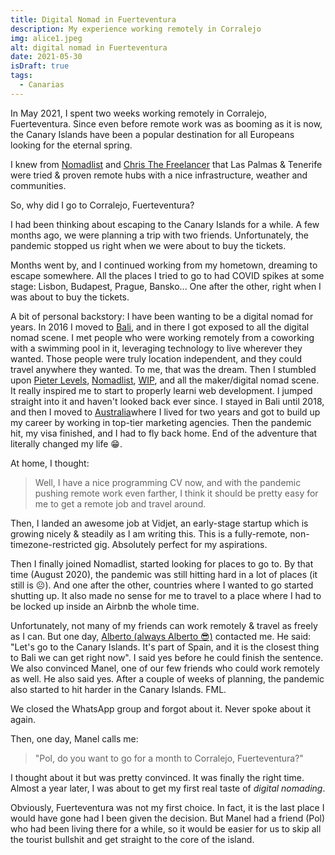 ```yaml
---
title: Digital Nomad in Fuerteventura
description: My experience working remotely in Corralejo
img: alice1.jpeg
alt: digital nomad in Fuerteventura
date: 2021-05-30
isDraft: true
tags: 
  - Canarias
---
```


In May 2021, I spent two weeks working remotely in Corralejo, Fuerteventura. Since even before remote work was as booming as it is now, the Canary Islands have been a popular destination for all Europeans looking for the eternal spring.

I knew from [Nomadlist](https://nomadlist.com/las-palmas) and [Chris The Freelancer](https://www.youtube.com/watch?v=DV1sjEV-PIQ) that Las Palmas & Tenerife were tried & proven remote hubs with a nice infrastructure, weather and communities.

So, why did I go to Corralejo, Fuerteventura?

I had been thinking about escaping to the Canary Islands for a while. A few months ago, we were planning a trip with two friends. Unfortunately, the pandemic stopped us right when we were about to buy the tickets.

Months went by, and I continued working from my hometown, dreaming to escape somewhere. All the places I tried to go to had COVID spikes at some stage: Lisbon, Budapest, Prague, Bansko... One after the other, right when I was about to buy the tickets.

A bit of personal backstory: I have been wanting to be a digital nomad for years. In 2016 I moved to [Bali](/blog/tag/bali), and in there I got exposed to all the digital nomad scene. I met people who were working remotely from a coworking with a swimming pool in it, leveraging technology to live wherever they wanted. Those people were truly location independent, and they could travel anywhere they wanted. To me, that was the dream. Then I stumbled upon [Pieter Levels](https://www.youtube.com/watch?v=6reLWfFNer0), [Nomadlist](https://nomadlist.com/), [WIP](https://wip.co/), and all the maker/digital nomad scene. It really inspired me to start to properly learni web development. I jumped straight into it and haven't looked back ever since. I stayed in Bali until 2018, and then I moved to [Australia](/blog/tag/australia)where I lived for two years and got to build up my career by working in top-tier marketing agencies. Then the pandemic hit, my visa finished, and I had to fly back home. End of the adventure that literally changed my life 😁.

At home, I thought:

> Well, I have a nice programming CV now, and with the pandemic pushing remote work even farther, I think it should be pretty easy for me to get a remote job and travel around.

Then, I landed an awesome job at Vidjet, an early-stage startup which is growing nicely & steadily as I am writing this. This is a fully-remote, non-timezone-restricted gig. Absolutely perfect for my aspirations.


Then I finally joined Nomadlist, started looking for places to go to. By that time (August 2020), the pandemic was still hitting hard in a lot of places (it still is ☹️). And one after the other, countries where I wanted to go started shutting up. It also made no sense for me to travel to a place where I had to be locked up inside an Airbnb the whole time.

Unfortunately, not many of my friends can work remotely & travel as freely as I can. But one day, [Alberto (always Alberto 😎)](/blog/bali-story-1#enter-mr-alberto-bapak-garcia) contacted me. He said: "Let's go to the Canary Islands. It's part of Spain, and it is the closest thing to Bali we can get right now". I said yes before he could finish the sentence. We also convinced Manel, one of our few friends who could work remotely as well. He also said yes. After a couple of weeks of planning, the pandemic also started to hit harder in the Canary Islands. FML.

We closed the WhatsApp group and forgot about it. Never spoke about it again.

Then, one day, Manel calls me:

> "Pol, do you want to go for a month to Corralejo, Fuerteventura?"

I thought about it but was pretty convinced. It was finally the right time. Almost a year later, I was about to get my first real taste of *digital nomading*.

Obviously, Fuerteventura was not my first choice. In fact, it is the last place I would have gone had I been given the decision. But Manel had a friend (Pol) who had been living there for a while, so it would be easier for us to skip all the tourist bullshit and get straight to the core of the island.



